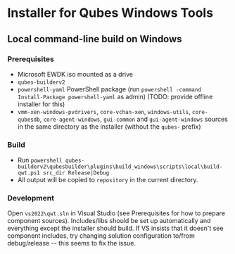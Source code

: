 # Installer for Qubes Windows Tools

## Local command-line build on Windows

### Prerequisites

- Microsoft EWDK iso mounted as a drive
- `qubes-builderv2`
- `powershell-yaml` PowerShell package (run `powershell -command Install-Package powershell-yaml` as admin)
  (TODO: provide offline installer for this)
- `vmm-xen-windows-pvdrivers`, `core-vchan-xen`, `windows-utils`, `core-qubesdb`,
  `core-agent-windows`, `gui-common` and `gui-agent-windows` sources in the same directory as the installer
  (without the `qubes-` prefix)

### Build

- Run `powershell qubes-builderv2\qubesbuilder\plugins\build_windows\scripts\local\build-qwt.ps1 src_dir Release|Debug`
- All output will be copied to `repository` in the current directory.

### Development

Open `vs2022\qwt.sln` in Visual Studio (see Prerequisites for how to prepare component sources).
Includes/libs should be set up automatically and everything except the installer should build.
If VS insists that it doesn't see component includes, try changing solution configuration to/from
debug/release -- this seems to fix the issue.
